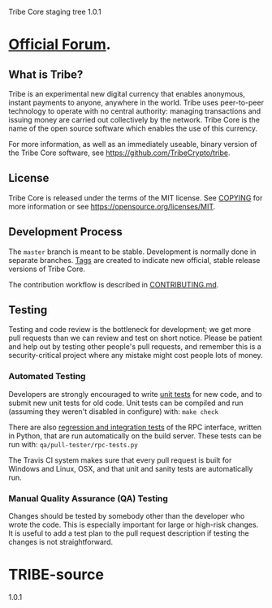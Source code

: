 Tribe Core staging tree 1.0.1

[Official Forum](https://bitcointalk.org/index.php?topic=).
===============================


What is Tribe?
----------------

Tribe is an experimental new digital currency that enables anonymous, instant
payments to anyone, anywhere in the world. Tribe uses peer-to-peer technology
to operate with no central authority: managing transactions and issuing money
are carried out collectively by the network. Tribe Core is the name of the open
source software which enables the use of this currency.

For more information, as well as an immediately useable, binary version of
the Tribe Core software, see https://github.com/TribeCrypto/tribe.


License
-------

Tribe Core is released under the terms of the MIT license. See [COPYING](COPYING) for more
information or see https://opensource.org/licenses/MIT.

Development Process
-------------------

The `master` branch is meant to be stable. Development is normally done in separate branches.
[Tags](https://github.com/TribeCrypto/tribe/tags) are created to indicate new official,
stable release versions of Tribe Core.

The contribution workflow is described in [CONTRIBUTING.md](CONTRIBUTING.md).

Testing
-------

Testing and code review is the bottleneck for development; we get more pull
requests than we can review and test on short notice. Please be patient and help out by testing
other people's pull requests, and remember this is a security-critical project where any mistake might cost people
lots of money.

### Automated Testing

Developers are strongly encouraged to write [unit tests](/doc/unit-tests.md) for new code, and to
submit new unit tests for old code. Unit tests can be compiled and run
(assuming they weren't disabled in configure) with: `make check`

There are also [regression and integration tests](/qa) of the RPC interface, written
in Python, that are run automatically on the build server.
These tests can be run with: `qa/pull-tester/rpc-tests.py`

The Travis CI system makes sure that every pull request is built for Windows
and Linux, OSX, and that unit and sanity tests are automatically run.

### Manual Quality Assurance (QA) Testing

Changes should be tested by somebody other than the developer who wrote the
code. This is especially important for large or high-risk changes. It is useful
to add a test plan to the pull request description if testing the changes is
not straightforward.

# TRIBE-source
1.0.1
